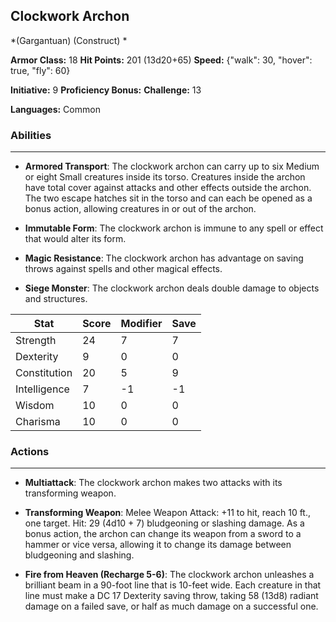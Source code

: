 ## Clockwork Archon
*(Gargantuan) (Construct) *

**Armor Class:** 18
**Hit Points:** 201 (13d20+65)
**Speed:** {"walk": 30, "hover": true, "fly": 60}

**Initiative:** 9
**Proficiency Bonus:**
**Challenge:** 13

**Languages:** Common

### Abilities
 --- 
- **Armored Transport**: The clockwork archon can carry up to six Medium or eight Small creatures inside its torso. Creatures inside the archon have total cover against attacks and other effects outside the archon. The two escape hatches sit in the torso and can each be opened as a bonus action, allowing creatures in or out of the archon.

- **Immutable Form**: The clockwork archon is immune to any spell or effect that would alter its form.

- **Magic Resistance**: The clockwork archon has advantage on saving throws against spells and other magical effects.

- **Siege Monster**: The clockwork archon deals double damage to objects and structures.



| Stat | Score | Modifier | Save |
| ---- | ---- | ---- | ---- |
| Strength | 24 | 7 | 7 |
| Dexterity | 9 | 0 | 0 |
| Constitution | 20 | 5 | 9 |
| Intelligence | 7 | -1 | -1 |
| Wisdom | 10 | 0 | 0 |
| Charisma | 10 | 0 | 0 |

### Actions
 --- 
- **Multiattack**: The clockwork archon makes two attacks with its transforming weapon.

- **Transforming Weapon**: Melee Weapon Attack: +11 to hit, reach 10 ft., one target. Hit: 29 (4d10 + 7) bludgeoning or slashing damage. As a bonus action, the archon can change its weapon from a sword to a hammer or vice versa, allowing it to change its damage between bludgeoning and slashing.

- **Fire from Heaven (Recharge 5-6)**: The clockwork archon unleashes a brilliant beam in a 90-foot line that is 10-feet wide. Each creature in that line must make a DC 17 Dexterity saving throw, taking 58 (13d8) radiant damage on a failed save, or half as much damage on a successful one.

